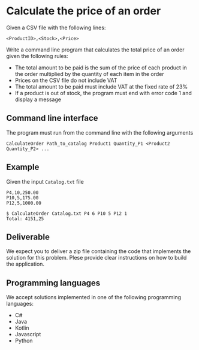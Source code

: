 # Calculate the price of an order

Given a CSV file with the following lines:
```
<ProductID>,<Stock>,<Price>
```

Write a command line program that calculates the total price of an order given the following rules:
* The total amount to be paid is the sum of the price of each product in the order multiplied by the quantity of each item in the order
* Prices on the CSV file do not include VAT
* The total amount to be paid must include VAT at the fixed rate of 23%
* If a product is out of stock, the program must end with error code 1 and display a message

## Command line interface
The program must run from the command line with the following arguments
```
CalculateOrder Path_to_catalog Product1 Quantity_P1 <Product2 Quantity_P2> ...
```

## Example
Given the input `Catalog.txt` file
```
P4,10,250.00
P10,5,175.00
P12,5,1000.00
```

```
$ CalculateOrder Catalog.txt P4 6 P10 5 P12 1
Total: 4151,25
```

## Deliverable
We expect you to deliver a zip file containing the code that implements the solution for this problem.
Plese provide clear instructions on how to build the application.

## Programming languages
We accept solutions implemented in one of the following programming languages:
* C#
* Java
* Kotlin
* Javascript
* Python